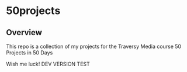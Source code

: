 # 50projects

## Overview
This repo is a collection of my projects for the Traversy Media course 50 Projects in 50 Days

Wish me luck!
DEV VERSION TEST